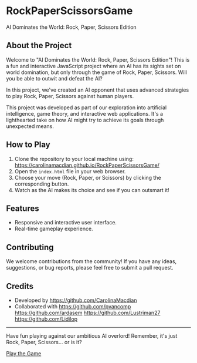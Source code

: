 # RockPaperScissorsGame

 AI Dominates the World: Rock, Paper, Scissors Edition

 
## About the Project

Welcome to "AI Dominates the World: Rock, Paper, Scissors Edition"! This is a fun and interactive JavaScript project where an AI has its sights set on world domination, but only through the game of Rock, Paper, Scissors. Will you be able to outwit and defeat the AI?

In this project, we've created an AI opponent that uses advanced strategies to play Rock, Paper, Scissors against human players.

This project was developed as part of our exploration into artificial intelligence, game theory, and interactive web applications. It's a lighthearted take on how AI might try to achieve its goals through unexpected means.


## How to Play

1. Clone the repository to your local machine using: https://carolinamacdian.github.io/RockPaperScissorsGame/
2. Open the `index.html` file in your web browser.
3. Choose your move (Rock, Paper, or Scissors) by clicking the corresponding button.
4. Watch as the AI makes its choice and see if you can outsmart it!


## Features

- Responsive and interactive user interface.
- Real-time gameplay experience.


## Contributing

We welcome contributions from the community! If you have any ideas, suggestions, or bug reports, please feel free to submit a pull request.


## Credits

- Developed by https://github.com/CarolinaMacdian
- Collaborated with https://github.com/pvancomp
                    https://github.com/ardasem
                    https://github.com/Lustriman27
                    https://github.com/Lidilop

__________________________________________________________________________________

Have fun playing against our ambitious AI overlord! Remember, it's just Rock, Paper, Scissors... or is it?

[Play the Game](https://carolinamacdian.github.io/RockPaperScissorsGame/)
